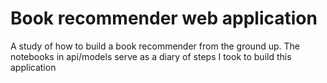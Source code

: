 # Book recommender web application

A study of how to build a book recommender from the ground up. The notebooks in api/models serve as a diary of steps I took to build this application